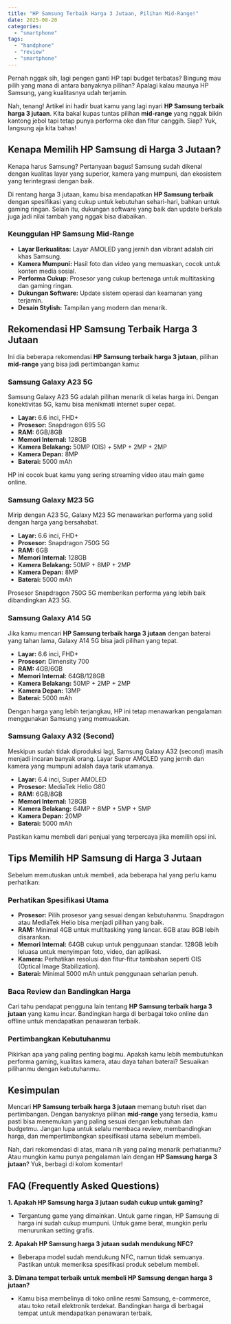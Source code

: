 ```yaml
---
title: "HP Samsung Terbaik Harga 3 Jutaan, Pilihan Mid-Range!"
date: 2025-08-20
categories: 
  - "smartphone"
tags: 
  - "handphone"
  - "review"
  - "smartphone"
---
```


Pernah nggak sih, lagi pengen ganti HP tapi budget terbatas? Bingung mau pilih yang mana di antara banyaknya pilihan? Apalagi kalau maunya HP Samsung, yang kualitasnya udah terjamin.

Nah, tenang! Artikel ini hadir buat kamu yang lagi nyari **HP Samsung terbaik harga 3 jutaan**. Kita bakal kupas tuntas pilihan **mid-range** yang nggak bikin kantong jebol tapi tetap punya performa oke dan fitur canggih. Siap? Yuk, langsung aja kita bahas!

## Kenapa Memilih HP Samsung di Harga 3 Jutaan?

Kenapa harus Samsung? Pertanyaan bagus! Samsung sudah dikenal dengan kualitas layar yang superior, kamera yang mumpuni, dan ekosistem yang terintegrasi dengan baik.

Di rentang harga 3 jutaan, kamu bisa mendapatkan **HP Samsung terbaik** dengan spesifikasi yang cukup untuk kebutuhan sehari-hari, bahkan untuk gaming ringan. Selain itu, dukungan software yang baik dan update berkala juga jadi nilai tambah yang nggak bisa diabaikan.

### Keunggulan HP Samsung Mid-Range

- **Layar Berkualitas:** Layar AMOLED yang jernih dan vibrant adalah ciri khas Samsung.
- **Kamera Mumpuni:** Hasil foto dan video yang memuaskan, cocok untuk konten media sosial.
- **Performa Cukup:** Prosesor yang cukup bertenaga untuk multitasking dan gaming ringan.
- **Dukungan Software:** Update sistem operasi dan keamanan yang terjamin.
- **Desain Stylish:** Tampilan yang modern dan menarik.

## Rekomendasi HP Samsung Terbaik Harga 3 Jutaan

Ini dia beberapa rekomendasi **HP Samsung terbaik harga 3 jutaan**, pilihan **mid-range** yang bisa jadi pertimbangan kamu:

### Samsung Galaxy A23 5G

Samsung Galaxy A23 5G adalah pilihan menarik di kelas harga ini. Dengan konektivitas 5G, kamu bisa menikmati internet super cepat.

- **Layar:** 6.6 inci, FHD+
- **Prosesor:** Snapdragon 695 5G
- **RAM:** 6GB/8GB
- **Memori Internal:** 128GB
- **Kamera Belakang:** 50MP (OIS) + 5MP + 2MP + 2MP
- **Kamera Depan:** 8MP
- **Baterai:** 5000 mAh

HP ini cocok buat kamu yang sering streaming video atau main game online.

### Samsung Galaxy M23 5G

Mirip dengan A23 5G, Galaxy M23 5G menawarkan performa yang solid dengan harga yang bersahabat.

- **Layar:** 6.6 inci, FHD+
- **Prosesor:** Snapdragon 750G 5G
- **RAM:** 6GB
- **Memori Internal:** 128GB
- **Kamera Belakang:** 50MP + 8MP + 2MP
- **Kamera Depan:** 8MP
- **Baterai:** 5000 mAh

Prosesor Snapdragon 750G 5G memberikan performa yang lebih baik dibandingkan A23 5G.

### Samsung Galaxy A14 5G

Jika kamu mencari **HP Samsung terbaik harga 3 jutaan** dengan baterai yang tahan lama, Galaxy A14 5G bisa jadi pilihan yang tepat.

- **Layar:** 6.6 inci, FHD+
- **Prosesor:** Dimensity 700
- **RAM:** 4GB/6GB
- **Memori Internal:** 64GB/128GB
- **Kamera Belakang:** 50MP + 2MP + 2MP
- **Kamera Depan:** 13MP
- **Baterai:** 5000 mAh

Dengan harga yang lebih terjangkau, HP ini tetap menawarkan pengalaman menggunakan Samsung yang memuaskan.

### Samsung Galaxy A32 (Second)

Meskipun sudah tidak diproduksi lagi, Samsung Galaxy A32 (second) masih menjadi incaran banyak orang. Layar Super AMOLED yang jernih dan kamera yang mumpuni adalah daya tarik utamanya.

- **Layar:** 6.4 inci, Super AMOLED
- **Prosesor:** MediaTek Helio G80
- **RAM:** 6GB/8GB
- **Memori Internal:** 128GB
- **Kamera Belakang:** 64MP + 8MP + 5MP + 5MP
- **Kamera Depan:** 20MP
- **Baterai:** 5000 mAh

Pastikan kamu membeli dari penjual yang terpercaya jika memilih opsi ini.

## Tips Memilih HP Samsung di Harga 3 Jutaan

Sebelum memutuskan untuk membeli, ada beberapa hal yang perlu kamu perhatikan:

### Perhatikan Spesifikasi Utama

- **Prosesor:** Pilih prosesor yang sesuai dengan kebutuhanmu. Snapdragon atau MediaTek Helio bisa menjadi pilihan yang baik.
- **RAM:** Minimal 4GB untuk multitasking yang lancar. 6GB atau 8GB lebih disarankan.
- **Memori Internal:** 64GB cukup untuk penggunaan standar. 128GB lebih leluasa untuk menyimpan foto, video, dan aplikasi.
- **Kamera:** Perhatikan resolusi dan fitur-fitur tambahan seperti OIS (Optical Image Stabilization).
- **Baterai:** Minimal 5000 mAh untuk penggunaan seharian penuh.

### Baca Review dan Bandingkan Harga

Cari tahu pendapat pengguna lain tentang **HP Samsung terbaik harga 3 jutaan** yang kamu incar. Bandingkan harga di berbagai toko online dan offline untuk mendapatkan penawaran terbaik.

### Pertimbangkan Kebutuhanmu

Pikirkan apa yang paling penting bagimu. Apakah kamu lebih membutuhkan performa gaming, kualitas kamera, atau daya tahan baterai? Sesuaikan pilihanmu dengan kebutuhanmu.

## Kesimpulan

Mencari **HP Samsung terbaik harga 3 jutaan** memang butuh riset dan pertimbangan. Dengan banyaknya pilihan **mid-range** yang tersedia, kamu pasti bisa menemukan yang paling sesuai dengan kebutuhan dan budgetmu. Jangan lupa untuk selalu membaca review, membandingkan harga, dan mempertimbangkan spesifikasi utama sebelum membeli.

Nah, dari rekomendasi di atas, mana nih yang paling menarik perhatianmu? Atau mungkin kamu punya pengalaman lain dengan **HP Samsung harga 3 jutaan**? Yuk, berbagi di kolom komentar!

## FAQ (Frequently Asked Questions)

**1\. Apakah HP Samsung harga 3 jutaan sudah cukup untuk gaming?**

- Tergantung game yang dimainkan. Untuk game ringan, HP Samsung di harga ini sudah cukup mumpuni. Untuk game berat, mungkin perlu menurunkan setting grafis.

**2\. Apakah HP Samsung harga 3 jutaan sudah mendukung NFC?**

- Beberapa model sudah mendukung NFC, namun tidak semuanya. Pastikan untuk memeriksa spesifikasi produk sebelum membeli.

**3\. Dimana tempat terbaik untuk membeli HP Samsung dengan harga 3 jutaan?**

- Kamu bisa membelinya di toko online resmi Samsung, e-commerce, atau toko retail elektronik terdekat. Bandingkan harga di berbagai tempat untuk mendapatkan penawaran terbaik.
